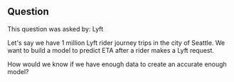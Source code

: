 ## Question
This question was asked by: Lyft

Let's say we have 1 million Lyft rider journey trips in the city of Seattle. We want to build a model to predict ETA after a rider makes a Lyft request.

How would we know if we have enough data to create an accurate enough model?

<!-- ## Solution
Collecting data can be costly. This question assesses the candidate’s skill in being able to practically figure out if a model needs more data. There are a couple of factors to look into:

- Look at the feature set size to training data size ratio. If we have an extremely high number of features compared to training data, then the model inaccuracy will be prone to overfitting.

- Create an existing model off a portion of the data, the training set, and measure performance of the model on the validation sets, otherwise known as using a holdout set. We hold back some subset of the data from the training of the model, and then use this holdout set to check the model performance to get a baseline level.

- Learning curves. Learning curves help us calculate our accuracy rate by testing data on subsequently larger subsets of data. If we fit our model on 20%, 40%, 60%, 80% of our data size and then cross-validate to determine model accuracy, we can then determine how much more data we need to achieve a certain accuracy level.

For example. If we reach 75% accuracy with 500K datapoints but then only 77% accuracy with 1 million datapoints, then we’ll realize that our model is not predicting well enough with it’s existing features since doubling the training data size did not significantly increase the accuracy rate. -->
